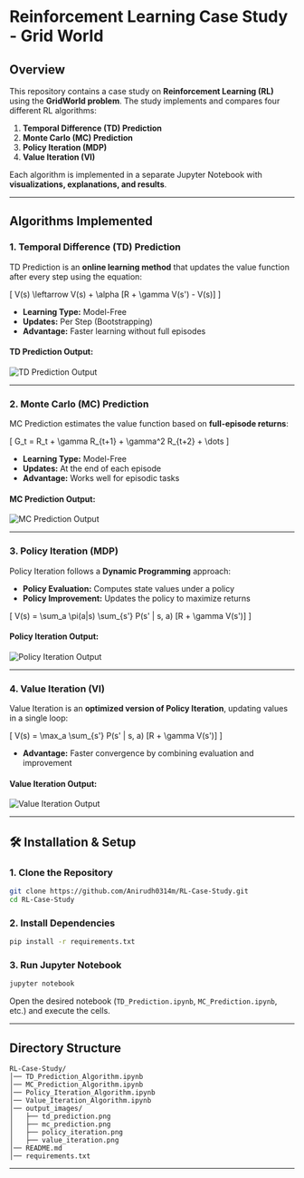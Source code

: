 # Reinforcement Learning Case Study - Grid World

## Overview
This repository contains a case study on **Reinforcement Learning (RL)** using the **GridWorld problem**. The study implements and compares four different RL algorithms:

1. **Temporal Difference (TD) Prediction**
2. **Monte Carlo (MC) Prediction**
3. **Policy Iteration (MDP)**
4. **Value Iteration (VI)**

Each algorithm is implemented in a separate Jupyter Notebook with **visualizations, explanations, and results**.

---

##  Algorithms Implemented

### 1. Temporal Difference (TD) Prediction
TD Prediction is an **online learning method** that updates the value function after every step using the equation:

\[ V(s) \leftarrow V(s) + \alpha [R + \gamma V(s') - V(s)] \]

- **Learning Type:** Model-Free
- **Updates:** Per Step (Bootstrapping)
- **Advantage:** Faster learning without full episodes

#### **TD Prediction Output:**
![TD Prediction Output](output_images/TD.png)

---

### 2. Monte Carlo (MC) Prediction
MC Prediction estimates the value function based on **full-episode returns**:

\[ G_t = R_t + \gamma R_{t+1} + \gamma^2 R_{t+2} + \dots \]

- **Learning Type:** Model-Free
- **Updates:** At the end of each episode
- **Advantage:** Works well for episodic tasks

#### **MC Prediction Output:**
![MC Prediction Output](output_images/MC.png)

---

### 3. Policy Iteration (MDP)
Policy Iteration follows a **Dynamic Programming** approach:

- **Policy Evaluation:** Computes state values under a policy
- **Policy Improvement:** Updates the policy to maximize returns

\[ V(s) = \sum_a \pi(a|s) \sum_{s'} P(s' | s, a) [R + \gamma V(s')] \]

#### **Policy Iteration Output:**
![Policy Iteration Output](output_images/DP.png)

---

### 4. Value Iteration (VI)
Value Iteration is an **optimized version of Policy Iteration**, updating values in a single loop:

\[ V(s) = \max_a \sum_{s'} P(s' | s, a) [R + \gamma V(s')] \]

- **Advantage:** Faster convergence by combining evaluation and improvement

#### **Value Iteration Output:**
![Value Iteration Output](output_images/VI.png)

---

## 🛠 Installation & Setup
### **1. Clone the Repository**
```sh
git clone https://github.com/Anirudh0314m/RL-Case-Study.git
cd RL-Case-Study
```

### **2. Install Dependencies**
```sh
pip install -r requirements.txt
```

### **3. Run Jupyter Notebook**
```sh
jupyter notebook
```
Open the desired notebook (`TD_Prediction.ipynb`, `MC_Prediction.ipynb`, etc.) and execute the cells.

---

##  Directory Structure
```
RL-Case-Study/
│── TD_Prediction_Algorithm.ipynb
│── MC_Prediction_Algorithm.ipynb
│── Policy_Iteration_Algorithm.ipynb
│── Value_Iteration_Algorithm.ipynb
│── output_images/
│   ├── td_prediction.png
│   ├── mc_prediction.png
│   ├── policy_iteration.png
│   ├── value_iteration.png
│── README.md
│── requirements.txt
```

---

